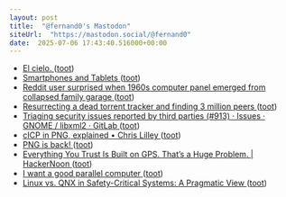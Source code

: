 ```yaml
---
layout: post
title:  "@fernand0's Mastodon"
siteUrl:  "https://mastodon.social/@fernand0"
date:  2025-07-06 17:43:40.516000+00:00
---
```

*  [El cielo. ](https://avecesunafoto.wordpress.com/2025/07/06/el-cielo) ([toot](https://mastodon.social/@fernand0/114807525901140617))
*  [Smartphones and Tablets ](https://energy-efficient-products.ec.europa.eu/product-list/smartphones-and-tablets_e) ([toot](https://mastodon.social/@fernand0/114807447488733442))
*  [Reddit user surprised when 1960s computer panel emerged from collapsed family garage ](https://arstechnica.com/gadgets/2025/06/reddit-user-surprised-when-1960s-computer-panel-emerged-from-collapsed-family-garage) ([toot](https://mastodon.social/@fernand0/114807265820123409))
*  [Resurrecting a dead torrent tracker and finding 3 million peers ](https://kianbradley.com/2025/06/15/resurrecting-a-dead-tracker.htm) ([toot](https://mastodon.social/@fernand0/114806966791109574))
*  [Triaging security issues reported by third parties (#913) · Issues · GNOME / libxml2 · GitLab ](https://gitlab.gnome.org/GNOME/libxml2/-/issues/91) ([toot](https://mastodon.social/@fernand0/114806674419808636))
*  [cICP in PNG, explained • Chris Lilley ](https://svgees.us/blog/cICP.htm) ([toot](https://mastodon.social/@fernand0/114806039205025814))
*  [PNG is back! ](https://www.programmax.net/articles/png-is-back) ([toot](https://mastodon.social/@fernand0/114805850846069661))
*  [Everything You Trust Is Built on GPS. That’s a Huge Problem. \| HackerNoon ](https://hackernoon.com/everything-you-trust-is-built-on-gps-thats-a-huge-proble) ([toot](https://mastodon.social/@fernand0/114805477591816794))
*  [I want a good parallel computer ](https://raphlinus.github.io/gpu/2025/03/21/good-parallel-computer.htm) ([toot](https://mastodon.social/@fernand0/114805321403127150))
*  [Linux vs. QNX in Safety-Critical Systems: A Pragmatic View ](https://www.codethink.co.uk/articles/qnx-vs-linux) ([toot](https://mastodon.social/@fernand0/114803734041167050))
